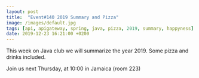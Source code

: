 ```yaml
---
layout: post
title:  "Event#140 2019 Summary and Pizza"
image: /images/default.jpg
tags: [api, apigateway, spring, java, pizza, 2019, summary, happyness]
date: 2019-12-23 16:21:00 +0200
---
```


This week on Java club we will summarize the year 2019. Some pizza and drinks included. []()

Join us next Thursday, at 10:00 in Jamaica (room 223)
